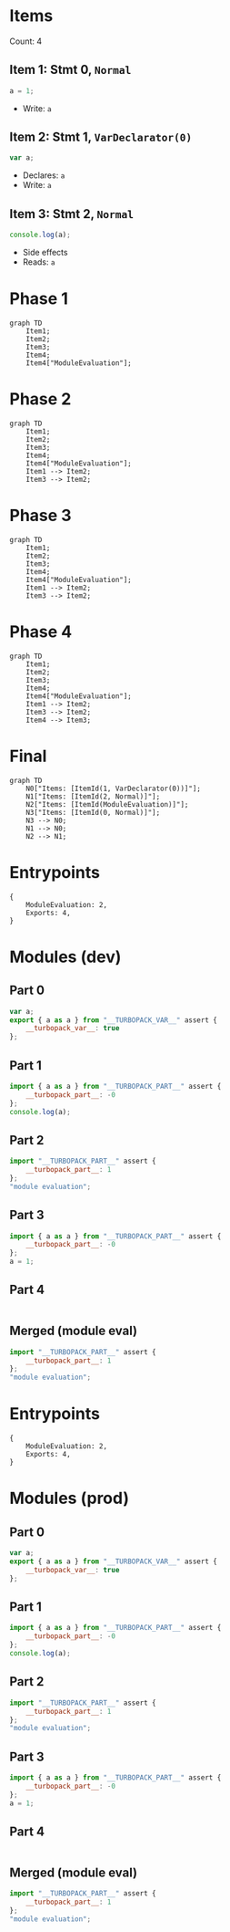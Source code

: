 # Items

Count: 4

## Item 1: Stmt 0, `Normal`

```js
a = 1;

```

- Write: `a`

## Item 2: Stmt 1, `VarDeclarator(0)`

```js
var a;

```

- Declares: `a`
- Write: `a`

## Item 3: Stmt 2, `Normal`

```js
console.log(a);

```

- Side effects
- Reads: `a`

# Phase 1
```mermaid
graph TD
    Item1;
    Item2;
    Item3;
    Item4;
    Item4["ModuleEvaluation"];
```
# Phase 2
```mermaid
graph TD
    Item1;
    Item2;
    Item3;
    Item4;
    Item4["ModuleEvaluation"];
    Item1 --> Item2;
    Item3 --> Item2;
```
# Phase 3
```mermaid
graph TD
    Item1;
    Item2;
    Item3;
    Item4;
    Item4["ModuleEvaluation"];
    Item1 --> Item2;
    Item3 --> Item2;
```
# Phase 4
```mermaid
graph TD
    Item1;
    Item2;
    Item3;
    Item4;
    Item4["ModuleEvaluation"];
    Item1 --> Item2;
    Item3 --> Item2;
    Item4 --> Item3;
```
# Final
```mermaid
graph TD
    N0["Items: [ItemId(1, VarDeclarator(0))]"];
    N1["Items: [ItemId(2, Normal)]"];
    N2["Items: [ItemId(ModuleEvaluation)]"];
    N3["Items: [ItemId(0, Normal)]"];
    N3 --> N0;
    N1 --> N0;
    N2 --> N1;
```
# Entrypoints

```
{
    ModuleEvaluation: 2,
    Exports: 4,
}
```


# Modules (dev)
## Part 0
```js
var a;
export { a as a } from "__TURBOPACK_VAR__" assert {
    __turbopack_var__: true
};

```
## Part 1
```js
import { a as a } from "__TURBOPACK_PART__" assert {
    __turbopack_part__: -0
};
console.log(a);

```
## Part 2
```js
import "__TURBOPACK_PART__" assert {
    __turbopack_part__: 1
};
"module evaluation";

```
## Part 3
```js
import { a as a } from "__TURBOPACK_PART__" assert {
    __turbopack_part__: -0
};
a = 1;

```
## Part 4
```js

```
## Merged (module eval)
```js
import "__TURBOPACK_PART__" assert {
    __turbopack_part__: 1
};
"module evaluation";

```
# Entrypoints

```
{
    ModuleEvaluation: 2,
    Exports: 4,
}
```


# Modules (prod)
## Part 0
```js
var a;
export { a as a } from "__TURBOPACK_VAR__" assert {
    __turbopack_var__: true
};

```
## Part 1
```js
import { a as a } from "__TURBOPACK_PART__" assert {
    __turbopack_part__: -0
};
console.log(a);

```
## Part 2
```js
import "__TURBOPACK_PART__" assert {
    __turbopack_part__: 1
};
"module evaluation";

```
## Part 3
```js
import { a as a } from "__TURBOPACK_PART__" assert {
    __turbopack_part__: -0
};
a = 1;

```
## Part 4
```js

```
## Merged (module eval)
```js
import "__TURBOPACK_PART__" assert {
    __turbopack_part__: 1
};
"module evaluation";

```
